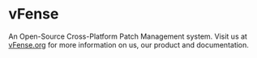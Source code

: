 vFense
======

An Open-Source Cross-Platform Patch Management system. Visit us at <a href="http://www.vfense.org">vFense.org</a>
for more information on us, our product and documentation.

